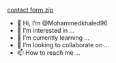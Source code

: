   [contact form.zip](https://github.com/Mohammedkhaled96/Mohammedkhaled96/files/7655581/contact.form.zip)
- 👋 Hi, I’m @Mohammedkhaled96
- 👀 I’m interested in ...
- 🌱 I’m currently learning ...
- 💞️ I’m looking to collaborate on ...
- 📫 How to reach me ...

<!---
Mohammedkhaled96/Mohammedkhaled96 is a ✨ special ✨ repository because its `README.md` (this file) appears on your GitHub profile.
You can click the Preview link to take a look at your changes.
--->
